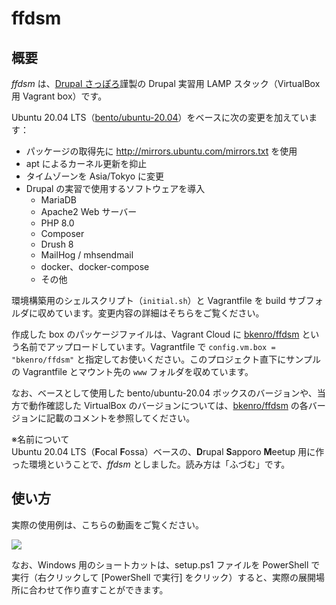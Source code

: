 # ffdsm

## 概要

*ffdsm* は、[Drupal さっぽろ](https://drupalsapporo.net)謹製の Drupal 実習用 LAMP スタック（VirtualBox 用 Vagrant box）です。

Ubuntu 20.04 LTS（[bento/ubuntu-20.04](https://app.vagrantup.com/bento/boxes/ubuntu-20.04)）をベースに次の変更を加えています：

- パッケージの取得先に http://mirrors.ubuntu.com/mirrors.txt を使用
- apt によるカーネル更新を抑止
- タイムゾーンを Asia/Tokyo に変更
- Drupal の実習で使用するソフトウェアを導入
	- MariaDB
	- Apache2 Web サーバー
	- PHP 8.0
	- Composer
	- Drush 8
	- MailHog / mhsendmail
	- docker、docker-compose
	- その他

環境構築用のシェルスクリプト（`initial.sh`）と Vagrantfile を build サブフォルダに収めています。変更内容の詳細はそちらをご覧ください。

作成した box のパッケージファイルは、Vagrant Cloud に [bkenro/ffdsm](https://app.vagrantup.com/bkenro/boxes/ffdsm) という名前でアップロードしています。Vagrantfile で `config.vm.box = "bkenro/ffdsm"` と指定してお使いください。このプロジェクト直下にサンプルの Vagrantfile とマウント先の `www` フォルダを収めています。

なお、ベースとして使用した bento/ubuntu-20.04 ボックスのバージョンや、当方で動作確認した VirtualBox のバージョンについては、[bkenro/ffdsm](https://app.vagrantup.com/bkenro/boxes/ffdsm) の各バージョンに記載のコメントを参照してください。

※名前について  
Ubuntu 20.04 LTS（**F**ocal **F**ossa）ベースの、**D**rupal **S**apporo **M**eetup 用に作った環境ということで、*ffdsm* としました。読み方は「ふづむ」です。

## 使い方

実際の使用例は、こちらの動画をご覧ください。

[![](https://img.youtube.com/vi/2pllnb6cyCw/0.jpg)](https://www.youtube.com/watch?v=2pllnb6cyCw&list=PLhinO-VEuZMkLwFWku5u74Y1WNlLoi9qp)

なお、Windows 用のショートカットは、setup.ps1 ファイルを PowerShell で実行（右クリックして [PowerShell で実行] をクリック）すると、実際の展開場所に合わせて作り直すことができます。
